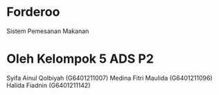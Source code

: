 # Forderoo
Sistem Pemesanan Makanan

# Oleh Kelompok 5 ADS P2
Syifa Ainul Qolbiyah (G6401211007)
Medina Fitri Maulida (G6401211096)
Halida Fiadnin (G6401211142)
